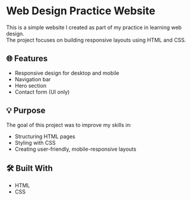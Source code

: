 # Web Design Practice Website

This is a simple website I created as part of my practice in learning web design.  
The project focuses on building responsive layouts using HTML and CSS.

## 🌐 Features

- Responsive design for desktop and mobile
- Navigation bar
- Hero section
- Contact form (UI only)

## 💡 Purpose

The goal of this project was to improve my skills in:

- Structuring HTML pages
- Styling with CSS
- Creating user-friendly, mobile-responsive layouts

## 🛠️ Built With

- HTML
- CSS
